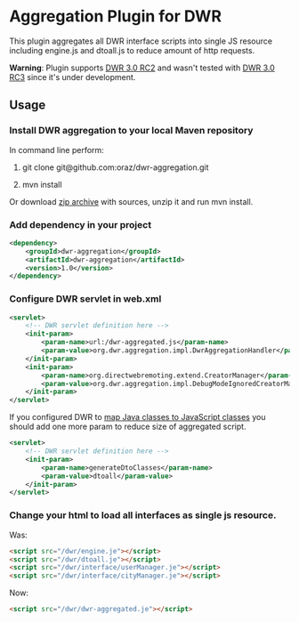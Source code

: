 # Aggregation Plugin for DWR


This plugin aggregates all DWR interface scripts into single JS resource including engine.js and dtoall.js 
to reduce amount of http requests.

__Warning__: Plugin supports [DWR 3.0 RC2](http://directwebremoting.org/dwr/downloads/index.html "The current best version of DWR") 
and wasn't tested with [DWR 3.0 RC3](http://oss.sonatype.org/content/repositories/snapshots/org/directwebremoting/dwr/3.0.0-rc3-SNAPSHOT/ "Development version") since it's under development.

## Usage
### Install DWR aggregation to your local Maven repository
In command line perform:

1. git clone git&#64;github.com:oraz/dwr-aggregation.git

2. mvn install

Or download [zip archive](https://github.com/oraz/dwr-aggregation/archive/master.zip "Master zip") 
with sources, unzip it and run mvn install.

### Add dependency in your project
```xml
<dependency>
    <groupId>dwr-aggregation</groupId>
    <artifactId>dwr-aggregation</artifactId>
    <version>1.0</version>
</dependency>
````

### Configure DWR servlet in web.xml
```xml
<servlet>
    <!-- DWR servlet definition here -->
    <init-param>
        <param-name>url:/dwr-aggregated.js</param-name>
        <param-value>org.dwr.aggregation.impl.DwrAggregationHandler</param-value>
    </init-param>
    <init-param>
        <param-name>org.directwebremoting.extend.CreatorManager</param-name>
        <param-value>org.dwr.aggregation.impl.DebugModeIgnoredCreatorManager</param-value>
    </init-param>
</servlet>
````
If you configured DWR to [map Java classes to JavaScript classes](http://directwebremoting.org/dwr/documentation/server/configuration/dwrxml/converters/bean.html#mappingJavaToJavaScript "Mapping Java classes to JavaScript classes") 
you should add one more param to reduce size of aggregated script.
```xml
<servlet>
    <!-- DWR servlet definition here -->
    <init-param>
        <param-name>generateDtoClasses</param-name>
        <param-value>dtoall</param-value>
    </init-param>
</servlet>
````

### Change your html to load all interfaces as single js resource.
Was:
```html
<script src="/dwr/engine.je"></script>
<script src="/dwr/dtoall.je"></script>
<script src="/dwr/interface/userManager.je"></script>
<script src="/dwr/interface/cityManager.je"></script>
````
Now:
```html
<script src="/dwr/dwr-aggregated.je"></script>
````


